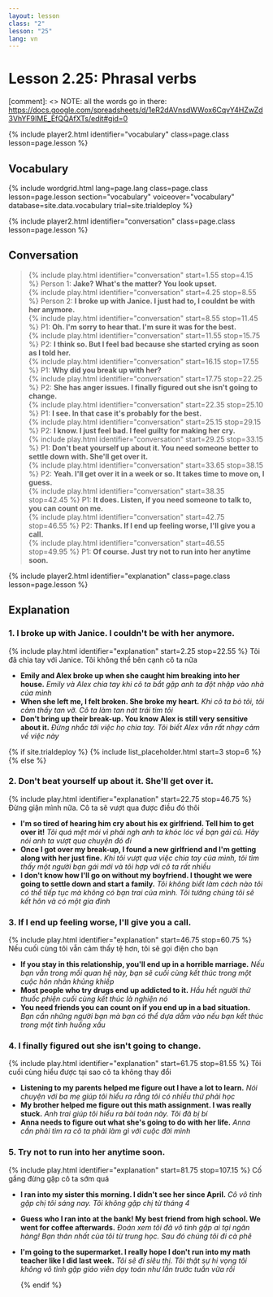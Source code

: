 ```yaml
---
layout: lesson
class: "2"
lesson: "25"
lang: vn
---
```



# Lesson 2.25: Phrasal verbs  

[comment]: <> NOTE: all the words go in there: https://docs.google.com/spreadsheets/d/1eR2dAVnsdWWox6CqvY4HZwZd3VhYF9IME_EfQQAfXTs/edit#gid=0

{% include player2.html identifier="vocabulary" class=page.class lesson=page.lesson %}
## Vocabulary 

{% include wordgrid.html lang=page.lang
		class=page.class 
		lesson=page.lesson 
		section="vocabulary"
		voiceover="vocabulary"
		database=site.data.vocabulary 
		trial=site.trialdeploy %}


{% include player2.html identifier="conversation" class=page.class lesson=page.lesson %}

## Conversation

> {% include play.html identifier="conversation" start=1.55 stop=4.15 %} Person 1: **Jake? What's the matter? You look upset.**    
> {% include play.html identifier="conversation" start=4.25 stop=8.55 %} Person 2: **I broke up with Janice. I just had to, I couldnt be with her anymore.**      
> {% include play.html identifier="conversation" start=8.55 stop=11.45 %} P1: **Oh. I'm sorry to hear that. I'm sure it was for the best.**     
> {% include play.html identifier="conversation" start=11.55 stop=15.75 %} P2: **I think so. But I feel bad because she started crying as soon as I told her.**   
> {% include play.html identifier="conversation" start=16.15 stop=17.55 %} P1: **Why did you break up with her?**   
> {% include play.html identifier="conversation" start=17.75 stop=22.25 %} P2: **She has anger issues. I finally figured out she isn't going to change.**    
> {% include play.html identifier="conversation" start=22.35 stop=25.10 %} P1: **I see. In that case it's probably for the best.**   
> {% include play.html identifier="conversation" start=25.15 stop=29.15 %} P2: **I know. I just feel bad. I feel guilty for making her cry.**   
> {% include play.html identifier="conversation" start=29.25 stop=33.15 %} P1: **Don't beat yourself up about it. You need someone better to settle down with. She'll get over it.**   
> {% include play.html identifier="conversation" start=33.65 stop=38.15 %} P2: **Yeah. I'll get over it in a week or so. It takes time to move on, I guess.**   
> {% include play.html identifier="conversation" start=38.35 stop=42.45 %} P1: **It does. Listen, if you need someone to talk to, you can count on me.**   
> {% include play.html identifier="conversation" start=42.75 stop=46.55 %} P2: **Thanks. If I end up feeling worse, I'll give you a call.**  
> {% include play.html identifier="conversation" start=46.55 stop=49.95 %} P1: **Of course. Just try not to run into her anytime soon.**   

{% include player2.html identifier="explanation" class=page.class lesson=page.lesson %}
 

## Explanation
### 1.  I broke up with Janice. I couldn't be with her anymore.
{% include play.html identifier="explanation" start=2.25 stop=22.55 %}
Tôi đã chia tay với Janice. Tôi không thể bên cạnh cô ta nữa
- **Emily and Alex broke up when she caught him breaking into her house.** *Emily và Alex chia tay khi cô ta bắt gặp anh ta đột nhập vào nhà của mình*
- **When she left me, I felt broken. She broke my heart.** *Khi cô ta bỏ tôi, tôi cảm thấy tan vỡ. Cô ta làm tan nát trái tim tôi*
- **Don't bring up their break-up. You know Alex is still very sensitive about it.** *Đừng nhắc tới việc họ chia tay. Tôi biết Alex vẫn rất nhạy cảm về việc này*


{% if site.trialdeploy %}
  {% include list_placeholder.html start=3 stop=6 %}
  {% else %}


### 2. Don't beat yourself up about it. She'll get over it. 
{% include play.html identifier="explanation" start=22.75 stop=46.75 %}
Đừng giận mình nữa. Cô ta sẽ vượt qua được điều đó thôi
- **I'm so tired of hearing him cry about his ex girlfriend. Tell him to get over it!** *Tôi quá mệt mỏi vì phải ngh anh ta khóc lóc về bạn gái cũ. Hãy nói anh ta vượt qua chuyện đó đi*
- **Once I got over my break-up, I found a new girlfriend and I'm getting along with her just fine.** *Khi tôi vượt qua việc chia tay của mình, tôi tìm thấy một người bạn gái mới và tôi hợp với cô ta rất nhiều*
- **I don't know how I'll go on without my boyfriend. I thought we were going to settle down and start a family.** *Tôi không biết làm cách nào tôi có thể tiếp tục mà không có bạn trai của mình. Tôi tưởng chúng tôi sẽ kết hôn và có một gia đình*

### 3. If I end up feeling worse, I'll give you a call.
{% include play.html identifier="explanation" start=46.75 stop=60.75 %}
Nếu cuối cùng tôi vẫn cảm thấy tệ hơn, tôi sẽ gọi điện cho bạn
- **If you stay in this relationship, you'll end up in a horrible marriage.** *Nếu bạn vẫn trong mối quan hệ này, bạn sẽ cuối cùng kết thúc trong một cuộc hôn nhân khủng khiếp*
- **Most people who try drugs end up addicted to it.** *Hầu hết người thử thuốc phiện cuối cùng kết thúc là nghiện nó*
- **You need friends you can count on if you end up in a bad situation.** *Bạn cần những người bạn mà bạn có thể dựa dẫm vào nếu bạn kết thúc trong một tình huống xấu*

### 4. I finally figured out she isn't going to change.
{% include play.html identifier="explanation" start=61.75 stop=81.55 %}
Tôi cuối cùng hiểu được tại sao cô ta không thay đổi
- **Listening to my parents helped me figure out I have a lot to learn.** *Nói chuyện với ba mẹ giúp tôi hiểu ra rằng tôi có nhiều thứ phải học*
- **My brother helped me figure out this math assignment. I was really stuck.** *Anh trai giúp tôi hiểu ra bài toán này. Tôi đã bị bí* 
- **Anna needs to figure out what she's going to do with her life.** *Anna cần phải tìm ra cô ta phải làm gì với cuộc đời mình*

### 5. Try not to run into her anytime soon.
{% include play.html identifier="explanation" start=81.75 stop=107.15 %}
Cố gắng đừng gặp cô ta sớm quá
- **I ran into my sister this morning. I didn't see her since April.** *Cô vô tình gặp chị tôi sáng nay. Tôi không gặp chị từ tháng 4*
- **Guess who I ran into at the bank! My best friend from high school. We went for coffee afterwards.** *Đoán xem tôi đã vô tình gặp ai tại ngân hàng! Bạn thân nhất của tôi từ trung học. Sau đó chúng tôi đi cà phê*
- **I'm going to the supermarket. I really hope I don't run into my math teacher like I did last week.**  *Tôi sẽ đi siêu thị. Tôi thật sự hi vọng tôi không vô tình gặp giáo viên dạy toán như lần trước tuần vừa rồi*

  {% endif %}